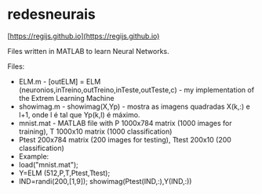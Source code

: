 # redesneurais

[https://regijs.github.io](https://regijs.github.io)

Files written in MATLAB to learn Neural Networks.

Files:

* ELM.m - [outELM] = ELM (neuronios,inTreino,outTreino,inTeste,outTeste,c) - my implementation of the Extrem Learning Machine
* showimag.m - showimag(X,Yp) - mostra as imagens quadradas X(k,:) e l+1, onde l é tal que Yp(k,l) é máximo.
* mnist.mat - MATLAB file with P 1000x784 matrix (1000 images for training), T 1000x10 matrix (1000 classification)
* Ptest 200x784 matrix (200 images for testing), Ttest 200x10 (200 classification)
* Example:
* load("mnist.mat");
* Y=ELM (512,P,T,Ptest,Ttest);
* IND=randi(200,[1,9]); showimag(Ptest(IND,:),Y(IND,:))
